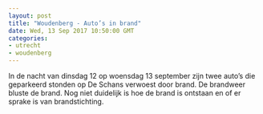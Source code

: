 ```yaml
---
layout: post
title: "Woudenberg - Auto’s in brand"
date: Wed, 13 Sep 2017 10:50:00 GMT
categories: 
- utrecht 
- woudenberg 
---
```


In de nacht van dinsdag 12 op woensdag 13 september zijn twee auto’s die geparkeerd stonden op De Schans verwoest door brand. De brandweer bluste de brand. Nog niet duidelijk is hoe de brand is ontstaan en of er sprake is van brandstichting.
